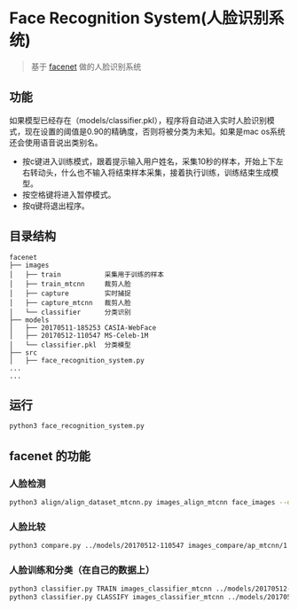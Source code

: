 # Face Recognition System(人脸识别系统)

> 基于 [facenet](https://github.com/davidsandberg/facenet) 做的人脸识别系统

## 功能
如果模型已经存在（models/classifier.pkl），程序将自动进入实时人脸识别模式，现在设置的阈值是0.90的精确度，否则将被分类为未知。如果是mac os系统还会使用语音说出类别名。
* 按c键进入训练模式，跟着提示输入用户姓名，采集10秒的样本，开始上下左右转动头，什么也不输入将结束样本采集，接着执行训练，训练结束生成模型。
* 按空格键将进入暂停模式。
* 按q键将退出程序。

## 目录结构
```
facenet
├── images
│   ├── train           采集用于训练的样本
│   ├── train_mtcnn     裁剪人脸
│   ├── capture         实时捕捉
│   ├── capture_mtcnn   裁剪人脸
│   └── classifier      分类识别
├── models
│   ├── 20170511-185253 CASIA-WebFace
│   ├── 20170512-110547 MS-Celeb-1M
│   └── classifier.pkl  分类模型
├── src
│   ├── face_recognition_system.py
...
...
```

## 运行
```bash
python3 face_recognition_system.py
```

## facenet 的功能
### 人脸检测
```bash
python3 align/align_dataset_mtcnn.py images_align_mtcnn face_images --detect_multiple_faces True
```

### 人脸比较
```bash
python3 compare.py ../models/20170512-110547 images_compare/ap_mtcnn/1.png images_compare/ap_mtcnn/2.png images_compare/ap_mtcnn/3.png images_compare/ap_mtcnn/4.png
```

### 人脸训练和分类（在自己的数据上）
```bash
python3 classifier.py TRAIN images_classifier_mtcnn ../models/20170512-110547 ../models/classifier.pkl
python3 classifier.py CLASSIFY images_classifier_mtcnn ../models/20170512-110547 ../models/classifier.pkl
```
